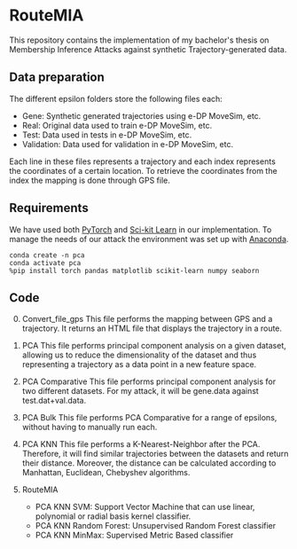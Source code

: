 # RouteMIA
This repository contains the implementation of my bachelor's thesis on Membership Inference Attacks against synthetic Trajectory-generated data.

## Data preparation
The different epsilon folders store the following files each:
- Gene: Synthetic generated trajectories using e-DP MoveSim, etc.
- Real: Original data used to train e-DP MoveSim, etc.
- Test: Data used in tests in e-DP MoveSim, etc.
- Validation: Data used for validation in e-DP MoveSim, etc.

Each line in these files represents a trajectory and each index represents the coordinates of a certain location. To retrieve the coordinates from the index the mapping is done through GPS file.


## Requirements
We have used both [PyTorch](https://pytorch.org/) and [Sci-kit Learn](https://scikit-learn.org/stable/) in our implementation. To manage the needs of our attack the environment was set up with [Anaconda](https://www.anaconda.com/download/).

```
conda create -n pca
conda activate pca
%pip install torch pandas matplotlib scikit-learn numpy seaborn
```
## Code
0. Convert_file_gps
This file performs the mapping between GPS and a trajectory. It returns an HTML file that displays the trajectory in a route.

1. PCA
This file performs principal component analysis on a given dataset, allowing us to reduce the dimensionality of the dataset and thus representing a trajectory as a data point in a new feature space.

2. PCA Comparative
This file performs principal component analysis for two different datasets. For my attack, it will be gene.data against test.dat+val.data.

3. PCA Bulk
This file performs PCA Comparative for a range of epsilons, without having to manually run each.

4. PCA KNN
This file performs a K-Nearest-Neighbor after the PCA. Therefore, it will find similar trajectories between the datasets and return their distance. Moreover, the distance can be calculated according to Manhattan, Euclidean, Chebyshev algorithms.

5. RouteMIA
   - PCA KNN SVM:
        Support Vector Machine that can use linear, polynomial or radial basis kernel classifier.
   - PCA KNN Random Forest:
        Unsupervised Random Forest classifier
   - PCA KNN MinMax:
        Supervised Metric Based classifier
